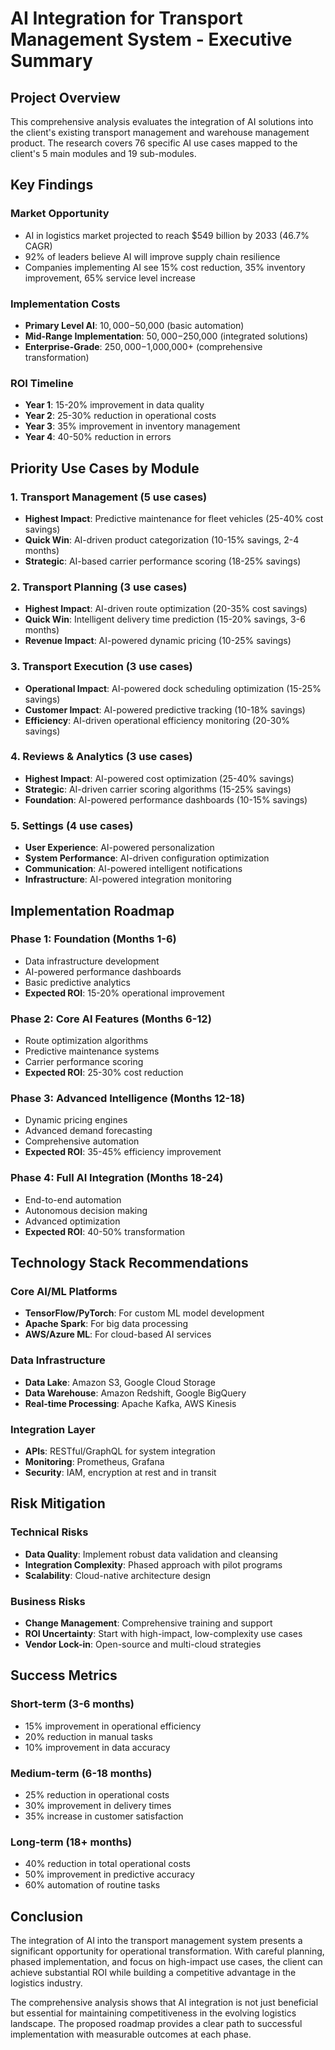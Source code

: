 # AI Integration for Transport Management System - Executive Summary

## Project Overview
This comprehensive analysis evaluates the integration of AI solutions into the client's existing transport management and warehouse management product. The research covers 76 specific AI use cases mapped to the client's 5 main modules and 19 sub-modules.

## Key Findings

### Market Opportunity
- AI in logistics market projected to reach $549 billion by 2033 (46.7% CAGR)
- 92% of leaders believe AI will improve supply chain resilience
- Companies implementing AI see 15% cost reduction, 35% inventory improvement, 65% service level increase

### Implementation Costs
- **Primary Level AI**: $10,000-$50,000 (basic automation)
- **Mid-Range Implementation**: $50,000-$250,000 (integrated solutions)
- **Enterprise-Grade**: $250,000-$1,000,000+ (comprehensive transformation)

### ROI Timeline
- **Year 1**: 15-20% improvement in data quality
- **Year 2**: 25-30% reduction in operational costs
- **Year 3**: 35% improvement in inventory management
- **Year 4**: 40-50% reduction in errors

## Priority Use Cases by Module

### 1. Transport Management (5 use cases)
- **Highest Impact**: Predictive maintenance for fleet vehicles (25-40% cost savings)
- **Quick Win**: AI-driven product categorization (10-15% savings, 2-4 months)
- **Strategic**: AI-based carrier performance scoring (18-25% savings)

### 2. Transport Planning (3 use cases)
- **Highest Impact**: AI-driven route optimization (20-35% cost savings)
- **Quick Win**: Intelligent delivery time prediction (15-20% savings, 3-6 months)
- **Revenue Impact**: AI-powered dynamic pricing (10-25% savings)

### 3. Transport Execution (3 use cases)
- **Operational Impact**: AI-powered dock scheduling optimization (15-25% savings)
- **Customer Impact**: AI-powered predictive tracking (10-18% savings)
- **Efficiency**: AI-driven operational efficiency monitoring (20-30% savings)

### 4. Reviews & Analytics (3 use cases)
- **Highest Impact**: AI-powered cost optimization (25-40% savings)
- **Strategic**: AI-driven carrier scoring algorithms (15-25% savings)
- **Foundation**: AI-powered performance dashboards (10-15% savings)

### 5. Settings (4 use cases)
- **User Experience**: AI-powered personalization
- **System Performance**: AI-driven configuration optimization
- **Communication**: AI-powered intelligent notifications
- **Infrastructure**: AI-powered integration monitoring

## Implementation Roadmap

### Phase 1: Foundation (Months 1-6)
- Data infrastructure development
- AI-powered performance dashboards
- Basic predictive analytics
- **Expected ROI**: 15-20% operational improvement

### Phase 2: Core AI Features (Months 6-12)
- Route optimization algorithms
- Predictive maintenance systems
- Carrier performance scoring
- **Expected ROI**: 25-30% cost reduction

### Phase 3: Advanced Intelligence (Months 12-18)
- Dynamic pricing engines
- Advanced demand forecasting
- Comprehensive automation
- **Expected ROI**: 35-45% efficiency improvement

### Phase 4: Full AI Integration (Months 18-24)
- End-to-end automation
- Autonomous decision making
- Advanced optimization
- **Expected ROI**: 40-50% transformation

## Technology Stack Recommendations

### Core AI/ML Platforms
- **TensorFlow/PyTorch**: For custom ML model development
- **Apache Spark**: For big data processing
- **AWS/Azure ML**: For cloud-based AI services

### Data Infrastructure
- **Data Lake**: Amazon S3, Google Cloud Storage
- **Data Warehouse**: Amazon Redshift, Google BigQuery
- **Real-time Processing**: Apache Kafka, AWS Kinesis

### Integration Layer
- **APIs**: RESTful/GraphQL for system integration
- **Monitoring**: Prometheus, Grafana
- **Security**: IAM, encryption at rest and in transit

## Risk Mitigation

### Technical Risks
- **Data Quality**: Implement robust data validation and cleansing
- **Integration Complexity**: Phased approach with pilot programs
- **Scalability**: Cloud-native architecture design

### Business Risks
- **Change Management**: Comprehensive training and support
- **ROI Uncertainty**: Start with high-impact, low-complexity use cases
- **Vendor Lock-in**: Open-source and multi-cloud strategies

## Success Metrics

### Short-term (3-6 months)
- 15% improvement in operational efficiency
- 20% reduction in manual tasks
- 10% improvement in data accuracy

### Medium-term (6-18 months)
- 25% reduction in operational costs
- 30% improvement in delivery times
- 35% increase in customer satisfaction

### Long-term (18+ months)
- 40% reduction in total operational costs
- 50% improvement in predictive accuracy
- 60% automation of routine tasks

## Conclusion
The integration of AI into the transport management system presents a significant opportunity for operational transformation. With careful planning, phased implementation, and focus on high-impact use cases, the client can achieve substantial ROI while building a competitive advantage in the logistics industry.

The comprehensive analysis shows that AI integration is not just beneficial but essential for maintaining competitiveness in the evolving logistics landscape. The proposed roadmap provides a clear path to successful implementation with measurable outcomes at each phase.